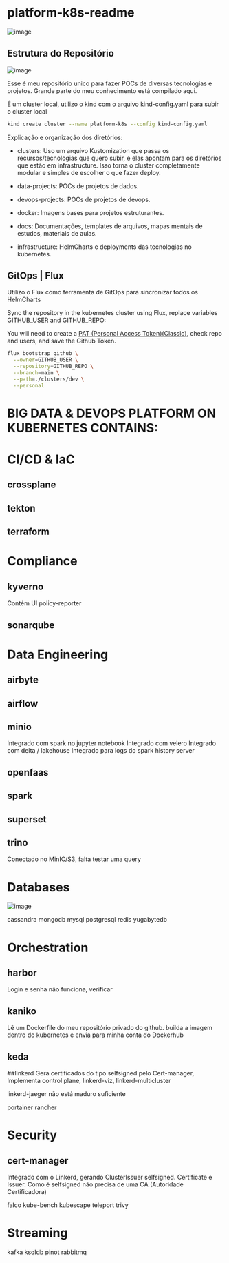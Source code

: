 # platform-k8s-readme

![image](https://user-images.githubusercontent.com/49295662/233882386-7301088e-6e85-469e-b8f6-3b89624303ac.png)

## Estrutura do Repositório
![image](https://user-images.githubusercontent.com/49295662/233882124-ee8faaf7-7e6a-44a9-9cec-48dcc1e130d8.png)

Esse é meu repositório unico para fazer POCs de diversas tecnologias e projetos. Grande parte do meu conhecimento está compilado aqui.

É um cluster local, utilizo o kind com o arquivo kind-config.yaml para subir o cluster local
```sh 
kind create cluster --name platform-k8s --config kind-config.yaml
```

Explicação e organização dos diretórios:
- clusters:
Uso um arquivo Kustomization que passa os recursos/tecnologias que quero subir, e elas apontam para os diretórios que estão em infrastructure. Isso torna o cluster  completamente modular e simples de escolher o que fazer deploy. 

- data-projects:
POCs de projetos de dados.

- devops-projects:
POCs de projetos de devops.

- docker:
Imagens bases para projetos estruturantes.

- docs:
Documentações, templates de arquivos, mapas mentais de estudos, materiais de aulas.

- infrastructure:
HelmCharts e deployments das tecnologias no kubernetes.

## GitOps | Flux

Utilizo o Flux como ferramenta de GitOps para sincronizar todos os HelmCharts

Sync the repository in the kubernetes cluster using Flux, replace variables GITHUB_USER and GITHUB_REPO:

You will need to create a [PAT (Personal Access Token)(Classic)](https://github.com/settings/tokens), check repo and users, and save the Github Token.

```sh 
flux bootstrap github \
  --owner=GITHUB_USER \
  --repository=GITHUB_REPO \
  --branch=main \
  --path=./clusters/dev \
  --personal
```

# BIG DATA & DEVOPS PLATFORM ON KUBERNETES CONTAINS:

# CI/CD & IaC
## crossplane
## tekton
## terraform

# Compliance
## kyverno
Contém UI policy-reporter

## sonarqube

# Data Engineering
## airbyte
## airflow
## minio
Integrado com spark no jupyter notebook
Integrado com velero
Integrado com delta / lakehouse
Integrado para logs do spark history server

## openfaas
## spark
## superset
## trino
Conectado no MinIO/S3, falta testar uma query

# Databases
![image](https://user-images.githubusercontent.com/49295662/233882435-5fc3ac18-5e2e-46b2-8b50-68e4f6834b1b.png)

cassandra
mongodb
mysql
postgresql
redis
yugabytedb


# Orchestration
## harbor
Login e senha não funciona, verificar

## kaniko
Lê um Dockerfile do meu repositório privado do github. builda a imagem dentro do kubernetes e envia para minha conta do Dockerhub

## keda
##linkerd
Gera certificados do tipo selfsigned pelo Cert-manager, 
Implementa control plane, linkerd-viz, linkerd-multicluster

linkerd-jaeger não está maduro suficiente

portainer
rancher

# Security
## cert-manager
Integrado com o Linkerd, gerando ClusterIssuer selfsigned. Certificate e Issuer.
Como é selfsigned não precisa de uma CA (Autoridade Certificadora)

falco
kube-bench
kubescape
teleport
trivy

# Streaming
kafka
ksqldb
pinot
rabbitmq


